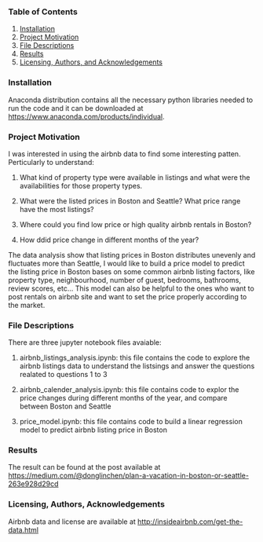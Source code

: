 ### Table of Contents

1. [Installation](#installation)
2. [Project Motivation](#motivation)
3. [File Descriptions](#files)
4. [Results](#results)
5. [Licensing, Authors, and Acknowledgements](#licensing)

### Installation <a name="installation"></a>

Anaconda distribution contains all the necessary python libraries needed to run the code and it can be downloaded at https://www.anaconda.com/products/individual.

### Project Motivation<a name="motivation"></a>

I was interested in using the airbnb data to find some interesting patten. Perticularly to understand:

1. What kind of property type were available in listings and what were the availabilities for those property types.

2. What were the listed prices in Boston and Seattle? What price range have the most listings?

3. Where could you find low price or high quality airbnb rentals in Boston?

4. How ddid price change in different months of the year?


The data analysis show that listing prices in Boston distributes unevenly and fluctuates more than Seattle, I would like to build a price model to predict the listing price in Boston bases on some common airbnb listing factors, like property type, neighbourhood, number of guest, bedrooms, bathrooms, review scores, etc... This model can also be helpful to the ones who want to post rentals on airbnb site and want to set the price properly according to the market.


### File Descriptions <a name="files"></a>

There are three jupyter notebook files avaiable:
1. airbnb_listings_analysis.ipynb: this file contains the code to explore the airbnb listings data to understand the listsings and answer the questions realated to questions 1 to 3

2. airbnb_calender_analysis.ipynb: this file contains code to explor the price changes during different months of the year, and compare between Boston and Seattle

3. price_model.ipynb: this file contains code to build a linear regression model to predict airbnb listing price in Boston


### Results<a name="results"></a>

The result can be found at the post available at https://medium.com/@donglinchen/plan-a-vacation-in-boston-or-seattle-263e928d29cd


### Licensing, Authors, Acknowledgements<a name="licensing"></a>

Airbnb data and license are available at http://insideairbnb.com/get-the-data.html

